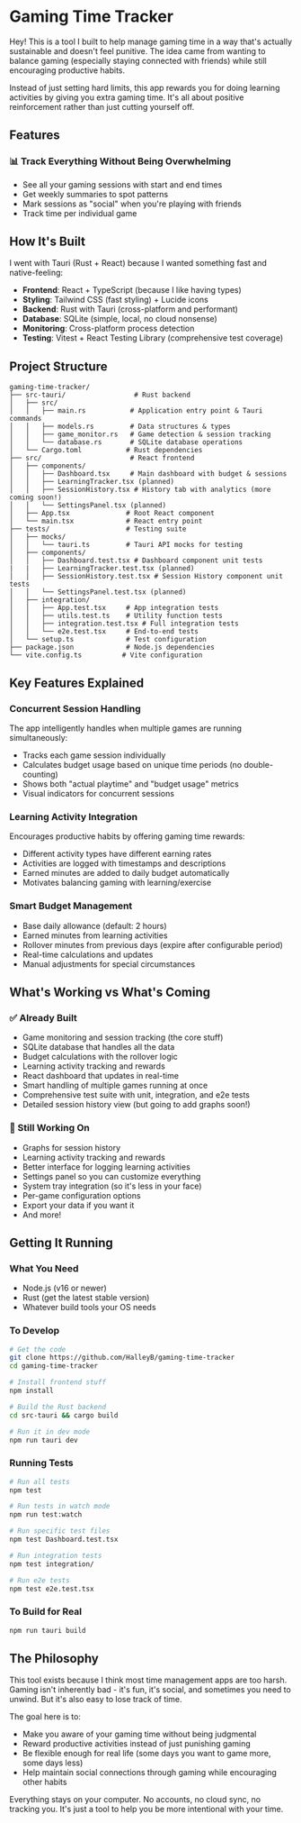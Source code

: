 # Gaming Time Tracker

Hey! This is a tool I built to help manage gaming time in a way that's actually sustainable and doesn't feel punitive. The idea came from wanting to balance gaming (especially staying connected with friends) while still encouraging productive habits.

Instead of just setting hard limits, this app rewards you for doing learning activities by giving you extra gaming time. It's all about positive reinforcement rather than just cutting yourself off.

## Features



### 📊 Track Everything Without Being Overwhelming
- See all your gaming sessions with start and end times
- Get weekly summaries to spot patterns
- Mark sessions as "social" when you're playing with friends
- Track time per individual game

## How It's Built

I went with Tauri (Rust + React) because I wanted something fast and native-feeling:

- **Frontend**: React + TypeScript (because I like having types)
- **Styling**: Tailwind CSS (fast styling) + Lucide icons
- **Backend**: Rust with Tauri (cross-platform and performant)
- **Database**: SQLite (simple, local, no cloud nonsense)
- **Monitoring**: Cross-platform process detection
- **Testing**: Vitest + React Testing Library (comprehensive test coverage)

## Project Structure

```
gaming-time-tracker/
├── src-tauri/                 # Rust backend
│   ├── src/
│   │   ├── main.rs           # Application entry point & Tauri commands
│   │   ├── models.rs         # Data structures & types
│   │   ├── game_monitor.rs   # Game detection & session tracking
│   │   └── database.rs       # SQLite database operations
│   └── Cargo.toml           # Rust dependencies
├── src/                      # React frontend
│   ├── components/
│   │   ├── Dashboard.tsx     # Main dashboard with budget & sessions
│   │   ├── LearningTracker.tsx (planned)
│   │   ├── SessionHistory.tsx # History tab with analytics (more coming soon!)
│   │   └── SettingsPanel.tsx (planned)
│   ├── App.tsx              # Root React component
│   └── main.tsx             # React entry point
├── tests/                   # Testing suite
│   ├── mocks/
│   │   └── tauri.ts         # Tauri API mocks for testing
│   ├── components/
│   │   ├── Dashboard.test.tsx # Dashboard component unit tests
|   |   ├── LearningTracker.test.tsx (planned)
│   │   ├── SessionHistory.test.tsx # Session History component unit tests
│   │   └── SettingsPanel.test.tsx (planned)
│   ├── integration/
│   │   ├── App.test.tsx     # App integration tests
│   │   ├── utils.test.ts    # Utility function tests
│   │   ├── integration.test.tsx # Full integration tests
│   │   └── e2e.test.tsx     # End-to-end tests
│   └── setup.ts             # Test configuration
├── package.json             # Node.js dependencies
└── vite.config.ts          # Vite configuration
```

## Key Features Explained

### Concurrent Session Handling
The app intelligently handles when multiple games are running simultaneously:
- Tracks each game session individually
- Calculates budget usage based on unique time periods (no double-counting)
- Shows both "actual playtime" and "budget usage" metrics
- Visual indicators for concurrent sessions

### Learning Activity Integration
Encourages productive habits by offering gaming time rewards:
- Different activity types have different earning rates
- Activities are logged with timestamps and descriptions
- Earned minutes are added to daily budget automatically
- Motivates balancing gaming with learning/exercise

### Smart Budget Management
- Base daily allowance (default: 2 hours)
- Earned minutes from learning activities
- Rollover minutes from previous days (expire after configurable period)
- Real-time calculations and updates
- Manual adjustments for special circumstances

## What's Working vs What's Coming

### ✅ Already Built
- Game monitoring and session tracking (the core stuff)
- SQLite database that handles all the data
- Budget calculations with the rollover logic
- Learning activity tracking and rewards
- React dashboard that updates in real-time
- Smart handling of multiple games running at once
- Comprehensive test suite with unit, integration, and e2e tests
- Detailed session history view (but going to add graphs soon!)

### 🚧 Still Working On
- Graphs for session history
- Learning activity tracking and rewards
- Better interface for logging learning activities
- Settings panel so you can customize everything
- System tray integration (so it's less in your face)
- Per-game configuration options
- Export your data if you want it
- And more!

## Getting It Running

### What You Need
- Node.js (v16 or newer)
- Rust (get the latest stable version)
- Whatever build tools your OS needs

### To Develop
```bash
# Get the code
git clone https://github.com/HalleyB/gaming-time-tracker
cd gaming-time-tracker

# Install frontend stuff
npm install

# Build the Rust backend
cd src-tauri && cargo build

# Run it in dev mode
npm run tauri dev
```

### Running Tests
```bash
# Run all tests
npm test

# Run tests in watch mode
npm run test:watch

# Run specific test files
npm test Dashboard.test.tsx

# Run integration tests
npm test integration/

# Run e2e tests
npm test e2e.test.tsx
```

### To Build for Real
```bash
npm run tauri build
```

## The Philosophy

This tool exists because I think most time management apps are too harsh. Gaming isn't inherently bad - it's fun, it's social, and sometimes you need to unwind. But it's also easy to lose track of time.

The goal here is to:
- Make you aware of your gaming time without being judgmental
- Reward productive activities instead of just punishing gaming
- Be flexible enough for real life (some days you want to game more, some days less)
- Help maintain social connections through gaming while encouraging other habits

Everything stays on your computer. No accounts, no cloud sync, no tracking you. It's just a tool to help you be more intentional with your time.